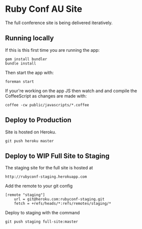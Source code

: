 # Ruby Conf AU Site

The full conference site is being delivered iteratively.

## Running locally

If this is this first time you are running the app:

    gem install bundler
    bundle install

Then start the app with:

    foreman start

If your're working on the app JS then watch and and compile the CoffeeScript as changes are made with:

    coffee -cw public/javascripts/*.coffee


## Deploy to Production

Site is hosted on Heroku.

    git push heroku master

## Deploy to WIP Full Site to Staging

The staging site for the full site is hosted at

    http://rubyconf-staging.herokuapp.com

Add the remote to your git config

    [remote "staging"]
        url = git@heroku.com:rubyconf-staging.git
        fetch = +refs/heads/*:refs/remotes/staging/*

Deploy to staging with the command

    git push staging full-site:master